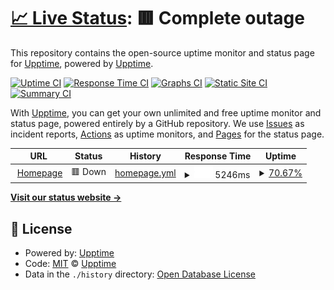 # [📈 Live Status](https://upptime.github.io/upptime): <!--live status--> **🟥 Complete outage**

This repository contains the open-source uptime monitor and status page for [Upptime](https://upptime.js.org), powered by [Upptime](https://github.com/upptime/upptime).

[![Uptime CI](https://github.com/upptime/upptime/workflows/Uptime%20CI/badge.svg)](https://github.com/upptime/upptime/actions?query=workflow%3A%22Uptime+CI%22)
[![Response Time CI](https://github.com/upptime/upptime/workflows/Response%20Time%20CI/badge.svg)](https://github.com/upptime/upptime/actions?query=workflow%3A%22Response+Time+CI%22)
[![Graphs CI](https://github.com/upptime/upptime/workflows/Graphs%20CI/badge.svg)](https://github.com/upptime/upptime/actions?query=workflow%3A%22Graphs+CI%22)
[![Static Site CI](https://github.com/upptime/upptime/workflows/Static%20Site%20CI/badge.svg)](https://github.com/upptime/upptime/actions?query=workflow%3A%22Static+Site+CI%22)
[![Summary CI](https://github.com/upptime/upptime/workflows/Summary%20CI/badge.svg)](https://github.com/upptime/upptime/actions?query=workflow%3A%22Summary+CI%22)

With [Upptime](https://upptime.js.org), you can get your own unlimited and free uptime monitor and status page, powered entirely by a GitHub repository. We use [Issues](https://github.com/upptime/upptime/issues) as incident reports, [Actions](https://github.com/upptime/upptime/actions) as uptime monitors, and [Pages](https://upptime.github.io/upptime) for the status page.

<!--start: status pages-->
<!-- This summary is generated by Upptime (https://github.com/upptime/upptime) -->
<!-- Do not edit this manually, your changes will be overwritten -->
<!-- prettier-ignore -->
| URL | Status | History | Response Time | Uptime |
| --- | ------ | ------- | ------------- | ------ |
| <img alt="" src="https://icons.duckduckgo.com/ip3/larrychen.tech.ico" height="13"> [Homepage](https://larrychen.tech) | 🟥 Down | [homepage.yml](https://github.com/chendachao/uptime/commits/HEAD/history/homepage.yml) | <details><summary><img alt="Response time graph" src="./graphs/homepage/response-time-week.png" height="20"> 5246ms</summary><br><a href="https://upptime.github.io/upptime/history/homepage"><img alt="Response time 4363" src="https://img.shields.io/endpoint?url=https%3A%2F%2Fraw.githubusercontent.com%2Fchendachao%2Fuptime%2FHEAD%2Fapi%2Fhomepage%2Fresponse-time.json"></a><br><a href="https://upptime.github.io/upptime/history/homepage"><img alt="24-hour response time 5633" src="https://img.shields.io/endpoint?url=https%3A%2F%2Fraw.githubusercontent.com%2Fchendachao%2Fuptime%2FHEAD%2Fapi%2Fhomepage%2Fresponse-time-day.json"></a><br><a href="https://upptime.github.io/upptime/history/homepage"><img alt="7-day response time 5246" src="https://img.shields.io/endpoint?url=https%3A%2F%2Fraw.githubusercontent.com%2Fchendachao%2Fuptime%2FHEAD%2Fapi%2Fhomepage%2Fresponse-time-week.json"></a><br><a href="https://upptime.github.io/upptime/history/homepage"><img alt="30-day response time 5076" src="https://img.shields.io/endpoint?url=https%3A%2F%2Fraw.githubusercontent.com%2Fchendachao%2Fuptime%2FHEAD%2Fapi%2Fhomepage%2Fresponse-time-month.json"></a><br><a href="https://upptime.github.io/upptime/history/homepage"><img alt="1-year response time 4363" src="https://img.shields.io/endpoint?url=https%3A%2F%2Fraw.githubusercontent.com%2Fchendachao%2Fuptime%2FHEAD%2Fapi%2Fhomepage%2Fresponse-time-year.json"></a></details> | <details><summary><a href="https://upptime.github.io/upptime/history/homepage">70.67%</a></summary><a href="https://upptime.github.io/upptime/history/homepage"><img alt="All-time uptime 99.17%" src="https://img.shields.io/endpoint?url=https%3A%2F%2Fraw.githubusercontent.com%2Fchendachao%2Fuptime%2FHEAD%2Fapi%2Fhomepage%2Fuptime.json"></a><br><a href="https://upptime.github.io/upptime/history/homepage"><img alt="24-hour uptime 68.38%" src="https://img.shields.io/endpoint?url=https%3A%2F%2Fraw.githubusercontent.com%2Fchendachao%2Fuptime%2FHEAD%2Fapi%2Fhomepage%2Fuptime-day.json"></a><br><a href="https://upptime.github.io/upptime/history/homepage"><img alt="7-day uptime 70.67%" src="https://img.shields.io/endpoint?url=https%3A%2F%2Fraw.githubusercontent.com%2Fchendachao%2Fuptime%2FHEAD%2Fapi%2Fhomepage%2Fuptime-week.json"></a><br><a href="https://upptime.github.io/upptime/history/homepage"><img alt="30-day uptime 92.59%" src="https://img.shields.io/endpoint?url=https%3A%2F%2Fraw.githubusercontent.com%2Fchendachao%2Fuptime%2FHEAD%2Fapi%2Fhomepage%2Fuptime-month.json"></a><br><a href="https://upptime.github.io/upptime/history/homepage"><img alt="1-year uptime 99.17%" src="https://img.shields.io/endpoint?url=https%3A%2F%2Fraw.githubusercontent.com%2Fchendachao%2Fuptime%2FHEAD%2Fapi%2Fhomepage%2Fuptime-year.json"></a></details>

<!--end: status pages-->

[**Visit our status website →**](https://upptime.github.io/upptime)

## 📄 License

- Powered by: [Upptime](https://github.com/upptime/upptime)
- Code: [MIT](./LICENSE) © [Upptime](https://upptime.js.org)
- Data in the `./history` directory: [Open Database License](https://opendatacommons.org/licenses/odbl/1-0/)
